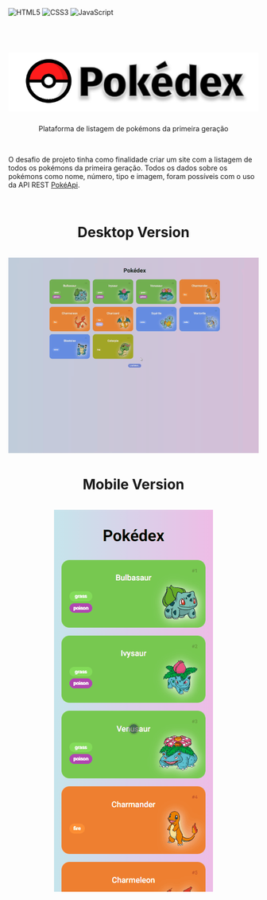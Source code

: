 ![HTML5](https://img.shields.io/badge/html5-%23E34F26.svg?style=for-the-badge&logo=html5&logoColor=white)
![CSS3](https://img.shields.io/badge/css3-%231572B6.svg?style=for-the-badge&logo=css3&logoColor=white)
![JavaScript](https://img.shields.io/badge/javascript-%23323330.svg?style=for-the-badge&logo=javascript&logoColor=%23F7DF1E)

<h1 align="center">
  <br>
  <img src="./logo.svg">
  <br>
</h1>

<p align="center">Plataforma de listagem de pokémons da primeira geração</p>

<br>

O desafio de projeto tinha como finalidade criar um site com a listagem de todos os pokémons da primeira geração. Todos os dados sobre os pokémons como nome, número, tipo e imagem, foram possíveis com o uso da API REST [PokéApi](https://pokeapi.co/).

<br>

<h1 align="center">
    Desktop Version
    <br>
    <br>
    <img src="./assets/desktop.gif">
</h1>

<h1 align="center">
    Mobile Version
    <br>    
    <br>
    <img src="./assets/mobile.gif">
</h1>
